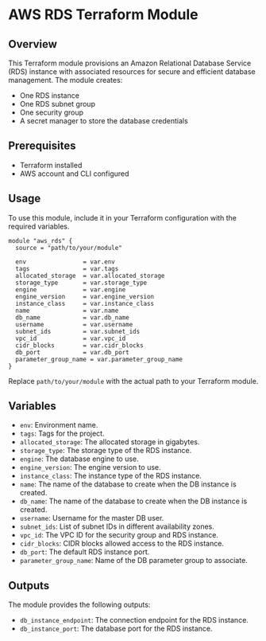 # AWS RDS Terraform Module

## Overview
This Terraform module provisions an Amazon Relational Database Service (RDS) instance with associated resources for secure and efficient database management. The module creates:
- One RDS instance
- One RDS subnet group
- One security group
- A secret manager to store the database credentials

## Prerequisites
- Terraform installed
- AWS account and CLI configured

## Usage
To use this module, include it in your Terraform configuration with the required variables.

```hcl
module "aws_rds" {
  source = "path/to/your/module"

  env                = var.env
  tags               = var.tags
  allocated_storage  = var.allocated_storage
  storage_type       = var.storage_type
  engine             = var.engine
  engine_version     = var.engine_version
  instance_class     = var.instance_class
  name               = var.name
  db_name            = var.db_name
  username           = var.username
  subnet_ids         = var.subnet_ids
  vpc_id             = var.vpc_id
  cidr_blocks        = var.cidr_blocks
  db_port            = var.db_port
  parameter_group_name = var.parameter_group_name
}
```

Replace `path/to/your/module` with the actual path to your Terraform module.

## Variables

- `env`: Environment name.
- `tags`: Tags for the project.
- `allocated_storage`: The allocated storage in gigabytes.
- `storage_type`: The storage type of the RDS instance.
- `engine`: The database engine to use.
- `engine_version`: The engine version to use.
- `instance_class`: The instance type of the RDS instance.
- `name`: The name of the database to create when the DB instance is created.
- `db_name`: The name of the database to create when the DB instance is created.
- `username`: Username for the master DB user.
- `subnet_ids`: List of subnet IDs in different availability zones.
- `vpc_id`: The VPC ID for the security group and RDS instance.
- `cidr_blocks`: CIDR blocks allowed access to the RDS instance.
- `db_port`: The default RDS instance port.
- `parameter_group_name`: Name of the DB parameter group to associate.

## Outputs
The module provides the following outputs:

- `db_instance_endpoint`: The connection endpoint for the RDS instance.
- `db_instance_port`: The database port for the RDS instance.